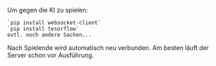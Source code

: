 Um gegen die KI zu spielen:

    `pip install websocket-client`
    `pip install tesorflow`
    evtl. noch andere Sachen...

Nach Spielende wird automatisch neu verbunden.
Am besten läuft der Server schon vor Ausführung.